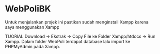 # WebPoliBK
Untuk menjalankan projek ini pastikan sudah menginstall Xampp karena saya menggunakan Xampp

TUORIAL
Download -> Ekstrak -> Copy File ke Folder Xampp/htdocs -> Run Xampp.
Dalam folder WebPoli terdapat database lalu import ke PHPMyAdmin pada Xampp.
